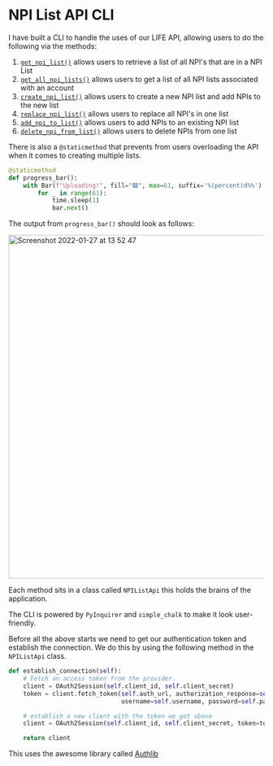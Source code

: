 # NPI List API CLI

I have built a CLI to handle the uses of our LIFE API, allowing users to do the following via the methods:

1. [`get_npi_list()`](https://github.com/mrpbennett/npi_api/blob/94764b6cf3e19c20e2d58db7fb5b7852927ded79/npi_class.py#L46) allows users to retrieve a list of all NPI's that are in a NPI List
2. [`get_all_npi_lists()`](https://github.com/mrpbennett/npi_api/blob/94764b6cf3e19c20e2d58db7fb5b7852927ded79/npi_class.py#L75) allows users to get a list of all NPI lists associated with an account
3. [`create_npi_list()`](https://github.com/mrpbennett/npi_api/blob/94764b6cf3e19c20e2d58db7fb5b7852927ded79/npi_class.py#L108) allows users to create a new NPI list and add NPIs to the new list
4. [`replace_npi_list()`](https://github.com/mrpbennett/npi_api/blob/94764b6cf3e19c20e2d58db7fb5b7852927ded79/npi_class.py#L149) allows users to replace all NPI's in one list
5. [`add_npi_to_list()`](https://github.com/mrpbennett/npi_api/blob/94764b6cf3e19c20e2d58db7fb5b7852927ded79/npi_class.py#L168) allows users to add NPIs to an existing NPI list
6. [`delete_npi_from_list()`](https://github.com/mrpbennett/npi_api/blob/94764b6cf3e19c20e2d58db7fb5b7852927ded79/npi_class.py#L188) allows users to delete NPIs from one list

There is also a `@staticmethod` that prevents from users overloading the API when it comes to creating multiple lists.

```python
@staticmethod
def progress_bar():
    with Bar(f"Uploading!", fill="🟪", max=61, suffix='%(percent)d%%') as bar:
        for _ in range(61):
            time.sleep(1)
            bar.next()
```

The output from `progress_bar()` should look as follows:

<img width="676" alt="Screenshot 2022-01-27 at 13 52 47" src="https://user-images.githubusercontent.com/1844080/151379325-b248e8a7-9e34-4d7f-8c3a-f4d10dc14345.png">



Each method sits in a class called `NPIListApi` this holds the brains of the application.

The CLI is powered by `PyInquirer` and `simple_chalk` to make it look user-friendly.

Before all the above starts we need to get our authentication token and establish the connection. We do this by using the following method in the `NPIListApi` class.

```python
def establish_connection(self):
    # Fetch an access token from the provider.
    client = OAuth2Session(self.client_id, self.client_secret)
    token = client.fetch_token(self.auth_url, authorization_response=self.auth_url,
                               username=self.username, password=self.password, grant_type='password')

    # establish a new client with the token we got above
    client = OAuth2Session(self.client_id, self.client_secret, token=token)

    return client
```

This uses the awesome library called [Authlib](https://docs.authlib.org/en/latest/)

